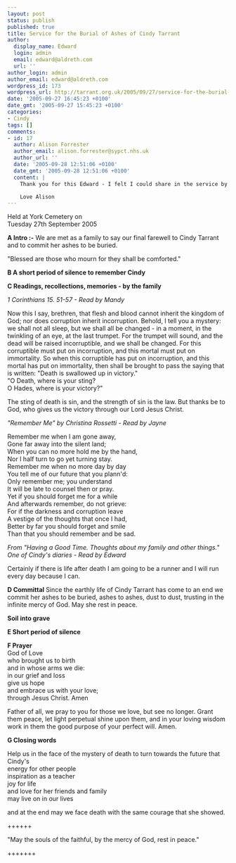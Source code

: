 ```yaml
---
layout: post
status: publish
published: true
title: Service for the Burial of Ashes of Cindy Tarrant
author:
  display_name: Edward
  login: admin
  email: edward@aldreth.com
  url: ''
author_login: admin
author_email: edward@aldreth.com
wordpress_id: 173
wordpress_url: http://tarrant.org.uk/2005/09/27/service-for-the-burial-of-ashes-of-cindy-tarrant/
date: '2005-09-27 16:45:23 +0100'
date_gmt: '2005-09-27 15:45:23 +0100'
categories:
- Cindy
tags: []
comments:
- id: 17
  author: Alison Forrester
  author_email: alison.forrester@sypct.nhs.uk
  author_url: ''
  date: '2005-09-28 12:51:06 +0100'
  date_gmt: '2005-09-28 12:51:06 +0100'
  content: |
    Thank you for this Edward - I felt I could share in the service by having all these beautiful words given in such detail. I will visit her grave with flowers (when I know where it is) and remember her with joy as well as sadness. Her spirit shines on as an inspiration to us all.

    Love Alison
---
```

<p>Held at York Cemetery on<br />
Tuesday 27th September 2005</p>
<p><strong>A       Intro :-</strong>   We are met as a family to say our final farewell to Cindy Tarrant and to commit her ashes to be buried.</p>
<p>"Blessed are those who mourn for they shall be comforted."</p>
<p><strong>B      A short period of silence to remember Cindy</strong></p>
<p><strong>C     Readings, recollections, memories - by the family</strong></p>
<p><em>1 Corinthians 15. 51-57 -  Read by Mandy</em></p>
<p>Now this I say, brethren, that flesh and blood cannot inherit the kingdom of God; nor does corruption inherit incorruption. Behold, I tell you a mystery: we shall not all sleep, but we shall all be changed - in a moment, in the twinkling of an eye, at the last trumpet. For the trumpet will sound, and the dead will be raised incorruptible, and we shall be changed. For this corruptible must put on incorruption, and this mortal must put on immortality. So when this corruptible has put on incorruption, and this mortal has put on immortality, then shall be brought to pass the saying that is written: "Death is swallowed up in victory."<br />
"O Death, where is your sting?<br />
O Hades, where is your victory?"</p>
<p>The sting of death is sin, and the strength of sin is the law. But thanks be to God, who gives us the victory through our Lord Jesus Christ.</p>
<p><em>"Remember Me" by  Christina Rossetti - Read by Jayne</em></p>
<p>Remember me when I am gone away,<br />
Gone far away into the silent land;<br />
When you can no more hold me by the hand,<br />
Nor I half turn to go yet turning stay.<br />
Remember me when no more day by day<br />
You tell me of our future that you plann'd:<br />
Only remember me; you understand<br />
It will be late to counsel then or pray.<br />
Yet if you should forget me for a while<br />
And afterwards remember, do not grieve:<br />
For if the darkness and corruption leave<br />
A vestige of the thoughts that once I had,<br />
Better by far you should forget and smile<br />
Than that you should remember and be sad.</p>
<p><em>From "Having a Good Time.  Thoughts about my family and other things." One of Cindy's diaries - Read by Edward</em></p>
<p>Certainly if there is life after death I am going to be a runner and I will run every day because I can.</p>
<p><strong>D     Committal</strong>       Since the earthly life of Cindy Tarrant has come to an end we commit                        her ashes to be buried, ashes to ashes, dust to dust, trusting in the infinite mercy of God. May she rest in peace.</p>
<p><strong>             Soil into grave</strong></p>
<p><strong>E      Short period of silence</strong></p>
<p><strong>F     Prayer</strong><br />
God of Love<br />
    who brought us to birth<br />
    and in whose arms we die:<br />
    in our grief and loss<br />
    give us hope<br />
    and embrace us with your love;<br />
    through Jesus Christ.  Amen</p>
<p>Father of all, we pray to you for those we love, but see no longer.  Grant them peace, let light perpetual shine upon them, and in  your loving wisdom work in them the good purpose of your perfect will.  Amen.</p>
<p><strong>G      Closing words</strong></p>
<p>Help us in the face of the mystery of death to turn towards the future that Cindy's<br />
energy for other people<br />
                        inspiration as a teacher<br />
                               joy for life<br />
                                  and love for her friends and family<br />
    may live on in our lives</p>
<p>and at the end may we face death with the same courage that she showed.</p>
<p>++++++</p>
<p>"May the souls of the faithful, by the mercy of God, rest in peace."</p>
<p>+++++++</p>
